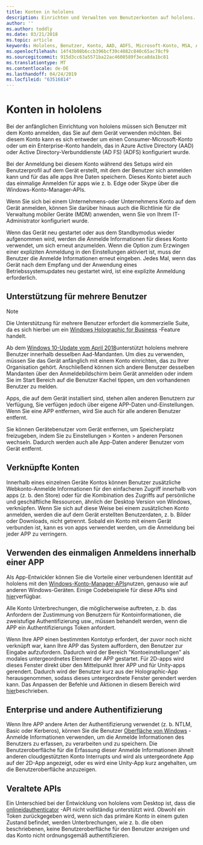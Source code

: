 ```yaml
---
title: Konten in hololens
description: Einrichten und Verwalten von Benutzerkonten auf hololens.
author: ''
ms.author: toddly
ms.date: 03/21/2018
ms.topic: article
keywords: Hololens, Benutzer, Konto, AAD, ADFS, Microsoft-Konto, MSA, Anmelde Informationen
ms.openlocfilehash: 14f43b08b6ccb396bcf39c4082c840c65ac78cf9
ms.sourcegitcommit: 915d3cc63a5571ba22ac4608589f3eca8da1bc81
ms.translationtype: MT
ms.contentlocale: de-DE
ms.lasthandoff: 04/24/2019
ms.locfileid: "63516814"
---
```

# <a name="accounts-on-hololens"></a>Konten in hololens

Bei der anfänglichen Einrichtung von hololens müssen sich Benutzer mit dem Konto anmelden, das Sie auf dem Gerät verwenden möchten. Bei diesem Konto kann es sich entweder um einen Consumer-Microsoft-Konto oder um ein Enterprise-Konto handeln, das in Azure Active Directory (AAD) oder Active Directory-Verbunddienste (AD FS) (ADFS) konfiguriert wurde.

Bei der Anmeldung bei diesem Konto während des Setups wird ein Benutzerprofil auf dem Gerät erstellt, mit dem der Benutzer sich anmelden kann und für das alle apps Ihre Daten speichern. Dieses Konto bietet auch das einmalige Anmelden für apps wie z. b. Edge oder Skype über die Windows-Konto-Manager-APIs.

Wenn Sie sich bei einem Unternehmens-oder Unternehmens Konto auf dem Gerät anmelden, können Sie darüber hinaus auch die Richtlinie für die Verwaltung mobiler Geräte (MDM) anwenden, wenn Sie von Ihrem IT-Administrator konfiguriert wurde.

Wenn das Gerät neu gestartet oder aus dem Standbymodus wieder aufgenommen wird, werden die Anmelde Informationen für dieses Konto verwendet, um sich erneut anzumelden. Wenn die Option zum Erzwingen einer expliziten Anmeldung in den Einstellungen aktiviert ist, muss der Benutzer die Anmelde Informationen erneut eingeben. Jedes Mal, wenn das Gerät nach dem Empfang und der Anwendung eines Betriebssystemupdates neu gestartet wird, ist eine explizite Anmeldung erforderlich.

## <a name="multi-user-support"></a>Unterstützung für mehrere Benutzer

>[!NOTE]
>Die Unterstützung für mehrere Benutzer erfordert die kommerzielle Suite, da es sich hierbei um ein [Windows Holographic for Business](https://docs.microsoft.com/hololens/hololens-upgrade-enterprise) -Feature handelt.

Ab dem [Windows 10-Update vom April 2018](release-notes-april-2018.md)unterstützt hololens mehrere Benutzer innerhalb desselben Aad-Mandanten. Um dies zu verwenden, müssen Sie das Gerät anfänglich mit einem Konto einrichten, das zu Ihrer Organisation gehört. Anschließend können sich andere Benutzer desselben Mandanten über den Anmeldebildschirm beim Gerät anmelden oder indem Sie im Start Bereich auf die Benutzer Kachel tippen, um den vorhandenen Benutzer zu melden. 

Apps, die auf dem Gerät installiert sind, stehen allen anderen Benutzern zur Verfügung, Sie verfügen jedoch über eigene APP-Daten und-Einstellungen. Wenn Sie eine APP entfernen, wird Sie auch für alle anderen Benutzer entfernt. 

Sie können Gerätebenutzer vom Gerät entfernen, um Speicherplatz freizugeben, indem Sie zu Einstellungen > Konten > anderen Personen wechseln. Dadurch werden auch alle App-Daten anderer Benutzer vom Gerät entfernt. 

## <a name="linked-accounts"></a>Verknüpfte Konten

Innerhalb eines einzelnen Geräte Kontos können Benutzer zusätzliche Webkonto-Anmelde Informationen für den einfacheren Zugriff innerhalb von apps (z. b. den Store) oder für die Kombination des Zugriffs auf persönliche und geschäftliche Ressourcen, ähnlich der Desktop Version von Windows, verknüpfen. Wenn Sie sich auf diese Weise bei einem zusätzlichen Konto anmelden, werden die auf dem Gerät erstellten Benutzerdaten, z. b. Bilder oder Downloads, nicht getrennt. Sobald ein Konto mit einem Gerät verbunden ist, kann es von apps verwendet werden, um die Anmeldung bei jeder APP zu verringern.

## <a name="using-single-sign-on-within-an-app"></a>Verwenden des einmaligen Anmeldens innerhalb einer APP

Als App-Entwickler können Sie die Vorteile einer verbundenen Identität auf hololens mit den [Windows-Konto-Manager-APIs](https://msdn.microsoft.com/library/windows/apps/xaml/windows.security.authentication.web.core.aspx)nutzen, genauso wie auf anderen Windows-Geräten. Einige Codebeispiele für diese APIs sind [hier](http://go.microsoft.com/fwlink/p/?LinkId=620621)verfügbar.

Alle Konto Unterbrechungen, die möglicherweise auftreten, z. b. das Anfordern der Zustimmung von Benutzern für Kontoinformationen, die zweistufige Authentifizierung usw., müssen behandelt werden, wenn die APP ein Authentifizierungs Token anfordert.

Wenn Ihre APP einen bestimmten Kontotyp erfordert, der zuvor noch nicht verknüpft war, kann Ihre APP das System auffordern, den Benutzer zur Eingabe aufzufordern. Dadurch wird der Bereich "Kontoeinstellungen" als modales untergeordnetes Element der APP gestartet. Für 2D-apps wird dieses Fenster direkt über den Mittelpunkt Ihrer APP und für Unity-apps gerendert. Dadurch wird der Benutzer kurz aus der Holographic-App herausgenommen, sodass dieses untergeordnete Fenster gerendert werden kann. Das Anpassen der Befehle und Aktionen in diesem Bereich wird [hier](https://msdn.microsoft.com/library/windows/apps/windows.ui.applicationsettings.webaccountcommand.aspx)beschrieben.

## <a name="enterprise-and-other-authentication"></a>Enterprise und andere Authentifizierung

Wenn Ihre APP andere Arten der Authentifizierung verwendet (z. b. NTLM, Basic oder Kerberos), können Sie die Benutzer [Oberfläche von Windows](https://msdn.microsoft.com/library/windows/apps/windows.security.credentials.ui.aspx) -Anmelde Informationen verwenden, um die Anmelde Informationen des Benutzers zu erfassen, zu verarbeiten und zu speichern. Die Benutzeroberfläche für die Erfassung dieser Anmelde Informationen ähnelt anderen cloudgestützten Konto Interrupts und wird als untergeordnete App auf der 2D-App angezeigt, oder es wird eine Unity-App kurz angehalten, um die Benutzeroberfläche anzuzeigen.

## <a name="deprecated-apis"></a>Veraltete APIs

Ein Unterschied bei der Entwicklung von hololens vom Desktop ist, dass die [onlineidauthenticator](https://msdn.microsoft.com/library/windows/apps/windows.security.authentication.onlineid.onlineidauthenticator.aspx) -API nicht vollständig unterstützt wird. Obwohl ein Token zurückgegeben wird, wenn sich das primäre Konto in einem guten Zustand befindet, werden Unterbrechungen, wie z. b. die oben beschriebenen, keine Benutzeroberfläche für den Benutzer anzeigen und das Konto nicht ordnungsgemäß authentifizieren.

